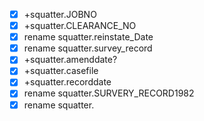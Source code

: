 + [X] +squatter.JOBNO
+ [X] +squatter.CLEARANCE_NO
+ [X] rename squatter.reinstate_Date
+ [X] rename squatter.survey_record
+ [X] +squatter.amenddate?
+ [X] +squatter.casefile
+ [X] +squatter.recorddate
+ [X] rename squatter.SURVERY_RECORD1982
+ [X] rename squatter.
